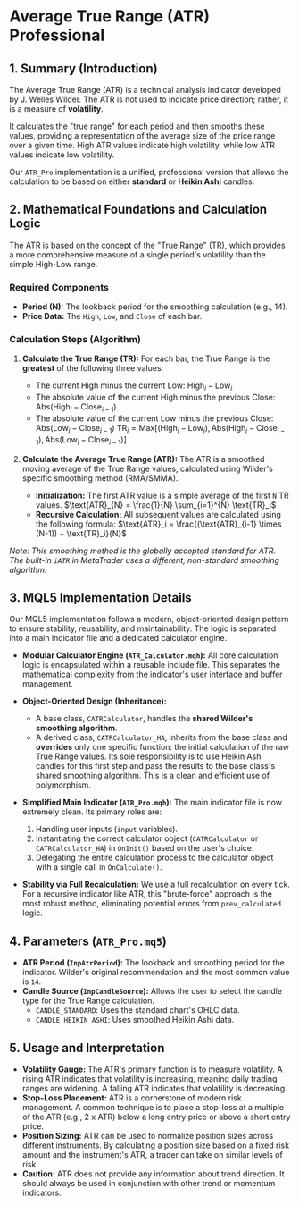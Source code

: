 # Average True Range (ATR) Professional

## 1. Summary (Introduction)

The Average True Range (ATR) is a technical analysis indicator developed by J. Welles Wilder. The ATR is not used to indicate price direction; rather, it is a measure of **volatility**.

It calculates the "true range" for each period and then smooths these values, providing a representation of the average size of the price range over a given time. High ATR values indicate high volatility, while low ATR values indicate low volatility.

Our `ATR_Pro` implementation is a unified, professional version that allows the calculation to be based on either **standard** or **Heikin Ashi** candles.

## 2. Mathematical Foundations and Calculation Logic

The ATR is based on the concept of the "True Range" (TR), which provides a more comprehensive measure of a single period's volatility than the simple High-Low range.

### Required Components

* **Period (N):** The lookback period for the smoothing calculation (e.g., 14).
* **Price Data:** The `High`, `Low`, and `Close` of each bar.

### Calculation Steps (Algorithm)

1. **Calculate the True Range (TR):** For each bar, the True Range is the **greatest** of the following three values:

    * The current High minus the current Low: $\text{High}_i - \text{Low}_i$
    * The absolute value of the current High minus the previous Close: $\text{Abs}(\text{High}_i - \text{Close}_{i-1})$
    * The absolute value of the current Low minus the previous Close: $\text{Abs}(\text{Low}_i - \text{Close}_{i-1})$
        $\text{TR}_i = \text{Max}[(\text{High}_i - \text{Low}_i), \text{Abs}(\text{High}_i - \text{Close}_{i-1}), \text{Abs}(\text{Low}_i - \text{Close}_{i-1})]$

2. **Calculate the Average True Range (ATR):** The ATR is a smoothed moving average of the True Range values, calculated using Wilder's specific smoothing method (RMA/SMMA).
    * **Initialization:** The first ATR value is a simple average of the first `N` TR values.
        $\text{ATR}_{N} = \frac{1}{N} \sum_{i=1}^{N} \text{TR}_i$
    * **Recursive Calculation:** All subsequent values are calculated using the following formula:
        $\text{ATR}_i = \frac{(\text{ATR}_{i-1} \times (N-1)) + \text{TR}_i}{N}$

*Note: This smoothing method is the globally accepted standard for ATR. The built-in `iATR` in MetaTrader uses a different, non-standard smoothing algorithm.*

## 3. MQL5 Implementation Details

Our MQL5 implementation follows a modern, object-oriented design pattern to ensure stability, reusability, and maintainability. The logic is separated into a main indicator file and a dedicated calculator engine.

* **Modular Calculator Engine (`ATR_Calculator.mqh`):**
    All core calculation logic is encapsulated within a reusable include file. This separates the mathematical complexity from the indicator's user interface and buffer management.

* **Object-Oriented Design (Inheritance):**
  * A base class, `CATRCalculator`, handles the **shared Wilder's smoothing algorithm**.
  * A derived class, `CATRCalculator_HA`, inherits from the base class and **overrides** only one specific function: the initial calculation of the raw True Range values. Its sole responsibility is to use Heikin Ashi candles for this first step and pass the results to the base class's shared smoothing algorithm. This is a clean and efficient use of polymorphism.

* **Simplified Main Indicator (`ATR_Pro.mqh`):**
    The main indicator file is now extremely clean. Its primary roles are:
    1. Handling user inputs (`input` variables).
    2. Instantiating the correct calculator object (`CATRCalculator` or `CATRCalculator_HA`) in `OnInit()` based on the user's choice.
    3. Delegating the entire calculation process to the calculator object with a single call in `OnCalculate()`.

* **Stability via Full Recalculation:** We use a full recalculation on every tick. For a recursive indicator like ATR, this "brute-force" approach is the most robust method, eliminating potential errors from `prev_calculated` logic.

## 4. Parameters (`ATR_Pro.mq5`)

* **ATR Period (`InpAtrPeriod`):** The lookback and smoothing period for the indicator. Wilder's original recommendation and the most common value is `14`.
* **Candle Source (`InpCandleSource`):** Allows the user to select the candle type for the True Range calculation.
  * `CANDLE_STANDARD`: Uses the standard chart's OHLC data.
  * `CANDLE_HEIKIN_ASHI`: Uses smoothed Heikin Ashi data.

## 5. Usage and Interpretation

* **Volatility Gauge:** The ATR's primary function is to measure volatility. A rising ATR indicates that volatility is increasing, meaning daily trading ranges are widening. A falling ATR indicates that volatility is decreasing.
* **Stop-Loss Placement:** ATR is a cornerstone of modern risk management. A common technique is to place a stop-loss at a multiple of the ATR (e.g., 2 x ATR) below a long entry price or above a short entry price.
* **Position Sizing:** ATR can be used to normalize position sizes across different instruments. By calculating a position size based on a fixed risk amount and the instrument's ATR, a trader can take on similar levels of risk.
* **Caution:** ATR does not provide any information about trend direction. It should always be used in conjunction with other trend or momentum indicators.
